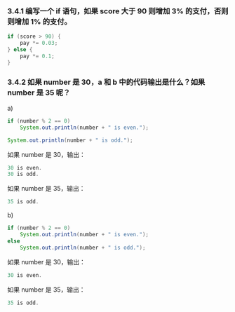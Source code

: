 ### 3.4.1 编写一个 if 语句，如果 score 大于 90 则增加 3% 的支付，否则则增加 1% 的支付。

```java
if (score > 90) {
    pay *= 0.03;
} else {
    pay *= 0.1;
}
```

### 3.4.2 如果 number 是 30，a 和 b 中的代码输出是什么？如果 number 是 35 呢？

a)
```java
if (number % 2 == 0) 
    System.out.println(number + " is even.");

System.out.println(number + " is odd.");
```

如果 number 是 30，输出：

```java
30 is even.
30 is odd.
```

如果 number 是 35，输出：

```java
35 is odd.
```

b)
```java
if (number % 2 == 0)
    System.out.println(number + " is even.");
else
    System.out.println(number + " is odd.");
```

如果 number 是 30，输出：

```java
30 is even.
```

如果 number 是 35，输出：

```java
35 is odd.
```
